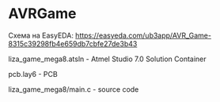 ﻿# AVRGame

Схема на EasyEDA: https://easyeda.com/ub3app/AVR_Game-8315c39298fb4e659db7cbfe27de3b43

liza_game_mega8.atsln - Atmel Studio 7.0 Solution Container

pcb.lay6 - PCB

liza_game_mega8/main.c - source code